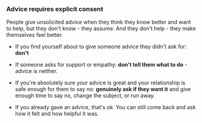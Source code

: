 ### Advice requires explicit consent

People give unsolicited advice when they think they know better and want to help, but they don't know - they assume. And they don't help - they make themselves feel better.

- If you find yourself about to give someone advice they didn't ask for: **don't**

- If someone asks for support or empathy: **don't tell them what to do** - advice is neither.

- If you're absolutely sure your advice is great and your relationship is safe enough for them to say no: **genuinely ask if they want it** and give enough time to say no, change the subject, or run away.

- If you already gave an advice, that's ok. You can still come back and ask how it felt and how helpful it was.
